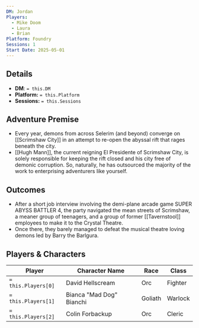 ```yaml
---
DM: Jordan
Players:
  - Mike Doom
  - Laura
  - Brian
Platform: Foundry
Sessions: 1
Start Date: 2025-05-01
---
```

## Details
- **DM**: `= this.DM`
- **Platform:** `= this.Platform`
- **Sessions:** `= this.Sessions`

## Adventure Premise
- Every year, demons from across Selerim (and beyond) converge on [[Scrimshaw City]] in an attempt to re-open the abyssal rift that rages beneath the city.
- [[Hugh Mann]], the current reigning El Presidente of Scrimshaw City, is solely responsible for keeping the rift closed and his city free of demonic corruption. So, naturally, he has outsourced the majority of the work to enterprising adventurers like yourself.

## Outcomes
- After a short job interview involving the demi-plane arcade game SUPER ABYSS BATTLER 4, the party navigated the mean streets of Scrimshaw, a meaner group of teenagers, and a group of former [[Tavernstool]] employees to make it to the Crystal Theatre.
- Once there, they barely managed to defeat the musical theatre loving demons led by Barry the Barlgura.

## Players & Characters
| Player              | Character Name           | Race    | Class   |
| ------------------- | ------------------------ | ------- | ------- |
| `= this.Players[0]` | David Hellscream         | Orc     | Fighter |
| `= this.Players[1]` | Bianca "Mad Dog" Bianchi | Goliath | Warlock |
| `= this.Players[2]` | Colin Forbackup          | Orc     | Cleric  |

